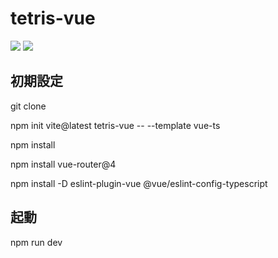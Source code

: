 # tetris-vue

<img src="https://img.shields.io/badge/-Vue.js-4FC08D.svg?logo=vue.js&style=plastic">
<img src="https://img.shields.io/badge/-TypeScript-007ACC.svg?logo=typescript&style=flat">

## 初期設定

git clone

npm init vite@latest tetris-vue -- --template vue-ts

npm install

<!-- vue-router の設定 -->
npm install vue-router@4

npm install -D eslint-plugin-vue @vue/eslint-config-typescript

## 起動

npm run dev
